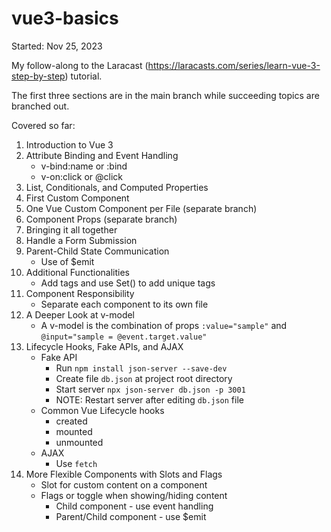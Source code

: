 # vue3-basics

Started: Nov 25, 2023

My follow-along to the Laracast (https://laracasts.com/series/learn-vue-3-step-by-step) tutorial. 

The first three sections are in the main branch while succeeding topics are branched out.

Covered so far:
1. Introduction to Vue 3
2. Attribute Binding and Event Handling
    * v-bind:name or :bind
    * v-on:click or @click
3. List, Conditionals, and Computed Properties
4. First Custom Component
5. One Vue Custom Component per File (separate branch)
6. Component Props (separate branch)
7. Bringing it all together
8. Handle a Form Submission
9. Parent-Child State Communication
    * Use of $emit
10. Additional Functionalities
    * Add tags and use Set() to add unique tags
11. Component Responsibility
    * Separate each component to its own file
12. A Deeper Look at v-model
    * A v-model is the combination of props `:value="sample"` and `@input="sample = @event.target.value"`
13. Lifecycle Hooks, Fake APIs, and AJAX
    * Fake API
      - Run `npm install json-server --save-dev`
      - Create file `db.json` at project root directory
      - Start server `npx json-server db.json -p 3001`
      - NOTE: Restart server after editing `db.json` file
    * Common Vue Lifecycle hooks
      - created
      - mounted
      - unmounted
    * AJAX
      - Use  `fetch` 
14. More Flexible Components with Slots and Flags
    * Slot for custom content on a component
    * Flags or toggle when showing/hiding content
      * Child component - use event handling 
      * Parent/Child component - use $emit